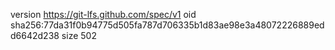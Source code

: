 version https://git-lfs.github.com/spec/v1
oid sha256:77da31f0b94775d505fa787d706335b1d83ae98e3a48072226889edd6642d238
size 502
